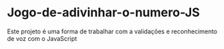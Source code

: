 # Jogo-de-adivinhar-o-numero-JS
Este projeto é uma forma de trabalhar com a validações e reconhecimento de voz com o JavaScript

